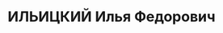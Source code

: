 ---
title: ИЛЬИЦКИЙ Илья Федорович
description: 'еврей, сын сельск. учит., приказчик: род. в 1891 г. в с. Круки. Минск,
  губ., образ, домашнее. 1908—1912 гг. выполн. технич. функции в Екатерин. орг. РСДРП,
  арест. в Екатеринославе в сент. 1912 г., просидел 6 м. и выслан в администр. порядке
  в Гомель под гласн. надзор полиции. В Гомеле работ. каменотесом, был организ. нелегальн.
  профсоюзов швейников и торгов служ. Активно работ. в Полесск. орг. РСДРП, был секрет.
  организации. В июле 1914 г. за подготовит. работой к выпуску прокламаций был арест.
  и 10 февр. 1915 г. в Гомеле Киевск. суд. пал. осужд. по 1 ч. 102 ст. УУ за принадл.
  к Полесск. орг. РСДРП в сс. на посел. В 1915—17 гг. наказ. отб. в Кежемск. вол.,
  Енис. губ., затем в с. Каргино и Казачинском. В Казачинском был в числе организат.
  Казачинск. кооператива О-ва потребит., где до Февр. револ. сост. эавед. магазином.
  Беспарт. Чл. бил. О-ва № 2186.'
---